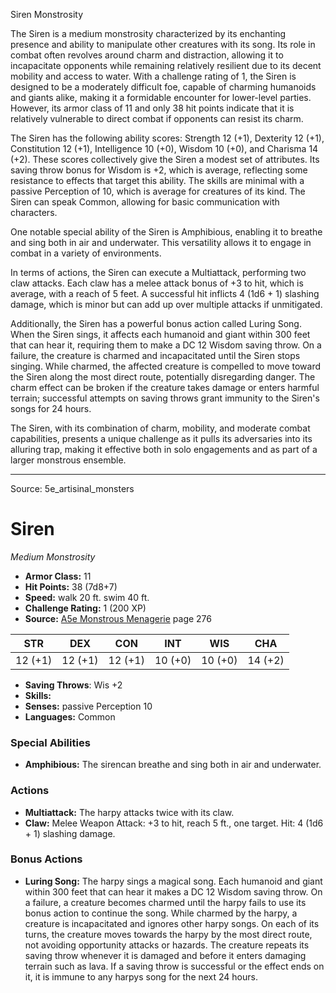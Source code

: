 <MonsterName/>Siren</MonsterName>
<CreatureType/>Monstrosity</CreatureType>

<summary>The Siren is a medium monstrosity characterized by its enchanting presence and ability to manipulate other creatures with its song. Its role in combat often revolves around charm and distraction, allowing it to incapacitate opponents while remaining relatively resilient due to its decent mobility and access to water. With a challenge rating of 1, the Siren is designed to be a moderately difficult foe, capable of charming humanoids and giants alike, making it a formidable encounter for lower-level parties. However, its armor class of 11 and only 38 hit points indicate that it is relatively vulnerable to direct combat if opponents can resist its charm.</summary>

<detail>

The Siren has the following ability scores: Strength 12 (+1), Dexterity 12 (+1), Constitution 12 (+1), Intelligence 10 (+0), Wisdom 10 (+0), and Charisma 14 (+2). These scores collectively give the Siren a modest set of attributes. Its saving throw bonus for Wisdom is +2, which is average, reflecting some resistance to effects that target this ability. The skills are minimal with a passive Perception of 10, which is average for creatures of its kind. The Siren can speak Common, allowing for basic communication with characters.

One notable special ability of the Siren is Amphibious, enabling it to breathe and sing both in air and underwater. This versatility allows it to engage in combat in a variety of environments.

In terms of actions, the Siren can execute a Multiattack, performing two claw attacks. Each claw has a melee attack bonus of +3 to hit, which is average, with a reach of 5 feet. A successful hit inflicts 4 (1d6 + 1) slashing damage, which is minor but can add up over multiple attacks if unmitigated.

Additionally, the Siren has a powerful bonus action called Luring Song. When the Siren sings, it affects each humanoid and giant within 300 feet that can hear it, requiring them to make a DC 12 Wisdom saving throw. On a failure, the creature is charmed and incapacitated until the Siren stops singing. While charmed, the affected creature is compelled to move toward the Siren along the most direct route, potentially disregarding danger. The charm effect can be broken if the creature takes damage or enters harmful terrain; successful attempts on saving throws grant immunity to the Siren's songs for 24 hours.

The Siren, with its combination of charm, mobility, and moderate combat capabilities, presents a unique challenge as it pulls its adversaries into its alluring trap, making it effective both in solo engagements and as part of a larger monstrous ensemble.</detail>



---

Source: 5e_artisinal_monsters

# Siren

*Medium* *Monstrosity*

- **Armor Class:** 11
- **Hit Points:** 38 (7d8+7)
- **Speed:** walk 20 ft. swim 40 ft.
- **Challenge Rating:** 1 (200 XP)
- **Source:** [A5e Monstrous Menagerie](https://enpublishingrpg.com/products/level-up-monstrous-menagerie-a5e) page 276

| STR | DEX | CON | INT | WIS | CHA |
| --- | --- | --- | --- | --- | --- |
| 12 (+1) | 12 (+1) | 12 (+1) | 10 (+0) | 10 (+0) | 14 (+2) |

- **Saving Throws**: Wis +2
- **Skills:** 
- **Senses:** passive Perception 10
- **Languages:** Common

### Special Abilities

- **Amphibious:** The sirencan breathe and sing both in air and underwater.

### Actions

- **Multiattack:** The harpy attacks twice with its claw.
- **Claw:** Melee Weapon Attack: +3 to hit, reach 5 ft., one target. Hit: 4 (1d6 + 1) slashing damage.

### Bonus Actions

- **Luring Song:** The harpy sings a magical song. Each humanoid and giant within 300 feet that can hear it makes a DC 12 Wisdom saving throw. On a failure, a creature becomes charmed until the harpy fails to use its bonus action to continue the song. While charmed by the harpy, a creature is incapacitated and ignores other harpy songs. On each of its turns, the creature moves towards the harpy by the most direct route, not avoiding opportunity attacks or hazards. The creature repeats its saving throw whenever it is damaged and before it enters damaging terrain such as lava. If a saving throw is successful or the effect ends on it, it is immune to any harpys song for the next 24 hours.




